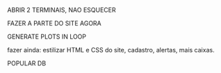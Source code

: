 ABRIR 2 TERMINAIS, NAO ESQUECER

FAZER A PARTE DO SITE AGORA
 

GENERATE PLOTS IN LOOP

fazer ainda:
estilizar HTML e CSS do site, cadastro, alertas, mais caixas.

POPULAR DB
